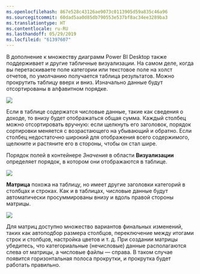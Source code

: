 ```yaml
---
ms.openlocfilehash: 867e528c43126ae9073c0113905d59a835c46a96
ms.sourcegitcommit: 60dad5aa0d85db790553e537bf8ac34ee3289ba3
ms.translationtype: HT
ms.contentlocale: ru-RU
ms.lasthandoff: 05/29/2019
ms.locfileid: "61397607"
---
```

В дополнение к множеству диаграмм Power BI Desktop также поддерживает и другие табличные визуализации. На самом деле, когда вы перетаскиваете поле категории или текстовое поле на холст отчетов, по умолчанию получается таблица результатов. Можно прокрутить таблицу вверх и вниз. Изначально данные будут отсортированы в алфавитном порядке.

![](media/3-6-create-tables-matrixes/3-6_1.png)

Если в таблице содержатся числовые данные, такие как сведения о доходе, то внизу будет отображаться общая сумма. Каждый столбец можно отсортировать вручную: если щелкнуть его заголовок, порядок сортировки меняется с возрастающего на убывающий и обратно. Если столбец недостаточно широкий для отображения всего содержимого, щелкните и растяните его в стороны, чтобы он стал шире.

Порядок полей в контейнере *Значения* в области **Визуализации** определяет порядок, в котором они отображаются в таблице.

![](media/3-6-create-tables-matrixes/3-6_2.png)

**Матрица** похожа на таблицу, но имеет другие заголовки категорий в столбцах и строках. Как и в таблицах, числовые данные будут автоматически просуммированы внизу и вдоль правой стороны матрицы.

![](media/3-6-create-tables-matrixes/3-6_3.png)

Для матриц доступно множество вариантов финальных изменений, таких как автоподбор размера столбцов, переключение между итогами строк и столбцов, настройка цветов и т. д. При создании матрицы убедитесь, что категориальные (нечисловые) данные располагаются слева от матрицы, а числовые файлы — справа. В таком случае появится горизонтальная полоса прокрутки, и прокрутка будет работать правильно.

